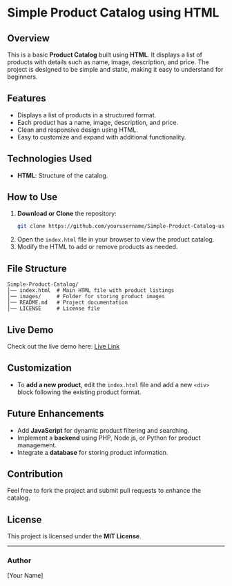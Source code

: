 # Simple Product Catalog using HTML

## Overview
This is a basic **Product Catalog** built using **HTML**. It displays a list of products with details such as name, image, description, and price. The project is designed to be simple and static, making it easy to understand for beginners.

## Features
- Displays a list of products in a structured format.
- Each product has a name, image, description, and price.
- Clean and responsive design using HTML.
- Easy to customize and expand with additional functionality.

## Technologies Used
- **HTML**: Structure of the catalog.

## How to Use
1. **Download or Clone** the repository:
   ```sh
   git clone https://github.com/yourusername/Simple-Product-Catalog-using-HTML.git
   ```
2. Open the `index.html` file in your browser to view the product catalog.
3. Modify the HTML to add or remove products as needed.

## File Structure
```
Simple-Product-Catalog/
│── index.html  # Main HTML file with product listings
│── images/     # Folder for storing product images
│── README.md   # Project documentation
│── LICENSE     # License file
```

## Live Demo
Check out the live demo here: [Live Link](https://your-live-demo-link.com)

## Customization
- To **add a new product**, edit the `index.html` file and add a new `<div>` block following the existing product format.

## Future Enhancements
- Add **JavaScript** for dynamic product filtering and searching.
- Implement a **backend** using PHP, Node.js, or Python for product management.
- Integrate a **database** for storing product information.

## Contribution
Feel free to fork the project and submit pull requests to enhance the catalog.

## License
This project is licensed under the **MIT License**.

---
### Author
[Your Name]

